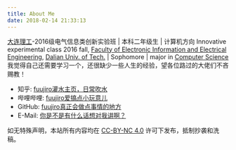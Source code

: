 ```yaml
---
title: About Me
date: 2018-02-14 21:33:13
---
```


[大连理工](https://www.dlut.edu.cn/)-2016级电气信息类创新实验班 | 本科二年级生 | 计算机方向
Innovative experimental class 2016 fall, [Faculty of Electronic Information and Electrical Engineering](http://ee.dlut.edu.cn/en_.htm), [Dalian Univ. of Tech.](http://en.dlut.edu.cn/) | Sophomore | major in [Computer Science](http://cs.dlut.edu.cn/)
我觉得自己还需要学习一个，还很缺少一些人生的经验，望各位路过的大佬们不吝赐教！

 * 知乎: [fuujiro灌水主页，日常吹水](https://www.zhihu.com/people/fuujiro)
 * 哔哩哔哩: [fuujiro爱搞点小玩意儿](https://space.bilibili.com/81270094/#/)
 * GitHub: [fuujiro真正会做点事情的地方](https://github.com/fuujiro)
 * E-Mail: [你是不是有什么话想对我讲啊？](mailto:fuujiro@foxmail.com)

如无特殊声明，本站所有内容均在 [CC-BY-NC 4.0](https://creativecommons.org/licenses/by-nc/4.0/) 许可下发布，抵制抄袭和洗稿。

